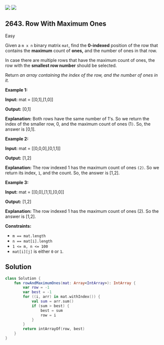 [![](https://img.shields.io/github/stars/javadev/LeetCode-in-Kotlin?label=Stars&style=flat-square)](https://github.com/javadev/LeetCode-in-Kotlin)
[![](https://img.shields.io/github/forks/javadev/LeetCode-in-Kotlin?label=Fork%20me%20on%20GitHub%20&style=flat-square)](https://github.com/javadev/LeetCode-in-Kotlin/fork)

## 2643\. Row With Maximum Ones

Easy

Given a `m x n` binary matrix `mat`, find the **0-indexed** position of the row that contains the **maximum** count of **ones,** and the number of ones in that row.

In case there are multiple rows that have the maximum count of ones, the row with the **smallest row number** should be selected.

Return _an array containing the index of the row, and the number of ones in it._

**Example 1:**

**Input:** mat = \[\[0,1],[1,0]]

**Output:** [0,1]

**Explanation:** Both rows have the same number of 1's. So we return the index of the smaller row, 0, and the maximum count of ones (1`)`. So, the answer is [0,1].

**Example 2:**

**Input:** mat = \[\[0,0,0],[0,1,1]]

**Output:** [1,2]

**Explanation:** The row indexed 1 has the maximum count of ones `(2)`. So we return its index, `1`, and the count. So, the answer is [1,2].

**Example 3:**

**Input:** mat = \[\[0,0],[1,1],[0,0]]

**Output:** [1,2]

**Explanation:** The row indexed 1 has the maximum count of ones (2). So the answer is [1,2].

**Constraints:**

*   `m == mat.length`
*   `n == mat[i].length`
*   `1 <= m, n <= 100`
*   `mat[i][j]` is either `0` or `1`.

## Solution

```kotlin
class Solution {
    fun rowAndMaximumOnes(mat: Array<IntArray>): IntArray {
        var row = -1
        var best = -1
        for ((i, arr) in mat.withIndex()) {
            val sum = arr.sum()
            if (sum > best) {
                best = sum
                row = i
            }
        }
        return intArrayOf(row, best)
    }
}
```